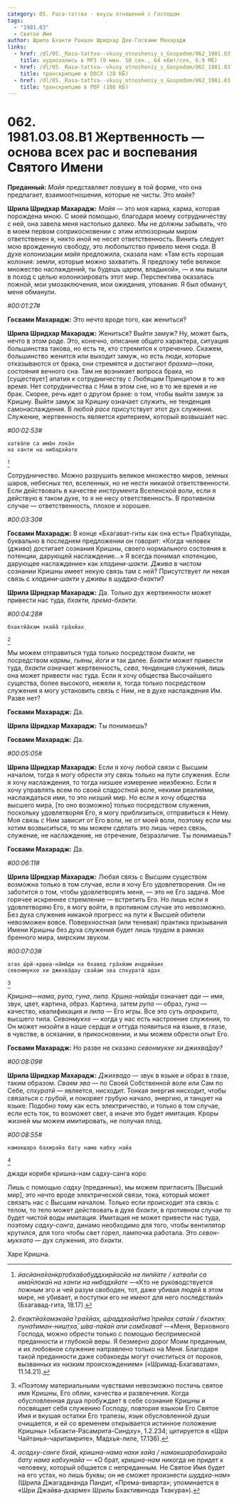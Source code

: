 ```yaml
---
category: 05. Раса-таттва - вкусы отношений с Господом
tags:
  - "1981.03"
  - Святое Имя
author: Шрила Бхакти Ракшак Шридхар Дев-Госвами Махарадж
links:
  - href: /dl/05._Rasa-tattva--vkusy_otnosheniy_s_Gospodom/062_1981.03.08.B1_SridharMj_Zhertvennost--osnova_vseh_ras_i_vospevanija_Svjatogo_Imeni.mp3
    title: аудиозапись в MP3 (9 мин. 50 сек., 64 кбит/сек, 6.9 МБ)
  - href: /dl/05._Rasa-tattva--vkusy_otnosheniy_s_Gospodom/062_1981.03.08.B1_SridharMj_Zhertvennost--osnova_vseh_ras_i_vospevanija_Svjatogo_Imeni.docx
    title: транскрипцию в DOCX (28 КБ)
  - href: /dl/05._Rasa-tattva--vkusy_otnosheniy_s_Gospodom/062_1981.03.08.B1_SridharMj_Zhertvennost--osnova_vseh_ras_i_vospevanija_Svjatogo_Imeni.pdf
    title: транскрипцию в PDF (186 КБ)
---
```


# 062. 1981.03.08.B1 Жертвенность — основа всех рас и воспевания Святого Имени

**Преданный:** *Майя* представляет ловушку в той форме, что она предлагает, взаимоотношения, которые не чисты. Это *майя*?

**Шрила Шридхар Махарадж:** *Майя* — это моя карма, карма, которая порождена мною. С моей помощью, благодаря моему сотрудничеству с ней, она завела меня настолько далеко. Мы не должны забывать, что в моем первом соприкосновении с этим иллюзорным миром ответственен я, никто иной не несет ответственность. Винить следует мою врожденную свободу, это любопытство привело меня сюда. В духе колонизации *майя* предложила, сказала нам: «Там есть хорошая колония: земли, которые можно захватить. Я предложу тебе великое множество наслаждений, ты будешь царем, владыкой», — и мы вышли в поход с целью колонизировать этот мир. Перспектива оказалась ложной, мои умозаключения, мои ожидания, упования. Я был обманут, меня обманули.

*#00:01:27#*

**Госвами Махарадж:** Это нечто вроде того, как жениться?

**Шрила Шридхар Махарадж:** Жениться? Выйти замуж? Ну, может быть, нечто в этом роде. Это, конечно, описание общего характера, ситуация большинства такова, но есть те, кто стремится к отречению. Скажем, большинство женится или выходит замуж, но есть люди, которые отказываются от брака, они стремятся и достигают *брахма*—*локи*, состояния вечного сна. Там не возникает вопроса брака, но [существует] апатия к сотрудничеству с Любящим Принципом в то же время. Нет сотрудничества с Ним в этом сне, но в то же время и не брак. Скорее, речь идет о другом браке: о том, чтобы выйти замуж за Кришну. Выйти замуж за Кришну означает служить, не тенденция самонаслаждения. В любой *расе* присутствует этот дух служения. Служение, жертвенность является критерием, который возвышает нас.

*#00:02:53#*

    хатва̄пи са има̄н лока̄н
    на ханти на нибадхйате
[^_ftn1]

Сотрудничество. Можно разрушить великое множество миров, земных шаров, небесных тел, вселенных, но не нести никакой ответственности. Если действовать в качестве инструмента Вселенской воли, если я действую в таком духе, то я не несу ответственность. В противном случае — ответственность, плохое и хорошее.

*#00:03:30#*

**Госвами Махарадж:** В конце «Бхагават-гиты как она есть» Прабхупады, буквально в последнем предложении он говорит: «Когда человек (*джива*) достигает сознания Кришны, своего нормального состояния в потенции, дарующей наслаждение…» Я всегда понимал «потенцию, дарующее наслаждение» как *хладини-шакти.* *Джива* в чистом сознании Кришны имеет некую связь там с ней? Присутствует ли некая связь с *хладини-шакти* у *дживы* в *шуддха-бхакти*?

**Шрила Шридхар Махарадж:** Да. Только дух жертвенности может привести нас туда, *бхакти, према-бхакти*.

*#00:04:28#*

    бхактйа̄хам экайа̄ гра̄хйах̣
[^_ftn2]

Мы можем отправиться туда только посредством *бхакти*, не посредством *кармы*, *гьяны*, *йоги* и так далее. *Бхакти* может привести туда, *бхакти* означает жертвенность, *сева*, тенденция служения, лишь она может привести нас туда. Если я хочу общества Высочайшего существа, более высокого, нежели я, тогда только посредством служения я могу установить связь с Ним, не в духе наслаждения Им. Разве нет?

**Госвами Махарадж:** Да.

**Шрила Шридхар Махарадж:** Ты понимаешь?

**Госвами Махарадж:** Да.

*#00:05:05#*

**Шрила Шридхар Махарадж:** Если я хочу любой связи с Высшим началом, тогда я могу обрести эту связь только на пути служения. Если я хочу наслаждения, то тогда низшее измерение неизбежно. Если я хочу управлять всем по своей сладостной воле, некими реалиями, наслаждаться ими, то это низший мир. Но если я хочу общества высшего мира, [то оно возможно] только посредством служения, поскольку удовлетворяя Его, я могу приблизиться, отправиться к Нему. Моя связь с Ним зависит от Его воли, не от моей воли, поэтому если мы хотим возвыситься, то мы можем сделать это лишь через связь, служение, не наслаждение, не отречение, безразличие. Ты понимаешь?

**Госвами Махарадж:** Да.

*#00:06:11#*

**Шрила Шридхар Махарадж:** Любая связь с Высшим существом возможна только в том случае, если я хочу Его удовлетворения. Он не заботится о том, чтобы удовлетворять меня, — это не Его задача. Мое горячее искреннее стремление — встретить Его. Но лишь если я удовлетворяю Его, я могу войти, в противном случае это невозможно. Без духа служения никакой прогресс на пути к Высшей обители невозможен вовсе. Поверхностная (или теневая) практика призывания Имени Кришны без духа служения будет лишь трудом в рамках бренного мира, мирским звуком.

*#00:07:03#*

    атах̣ ш́рӣ-кр̣ш̣н̣а-на̄ма̄ди на бхавед гра̄хйам индрийаих̣
    севонмукхе хи джихва̄дау свайам эва спхуратй адах̣
[^_ftn3]

*Кришна*—*нама*, *рупа*, *гуна*, *лила*. *Кр̣ш̣н̣а-на̄ма̄ди* означает *ади* — имя, звук, цвет, картина, образ. Картина, затем *рупа* — образ, *гуна* — качество, квалификация и *лила* — Его игры. Все это суть *апракрита*, высшего типа. *Севонмукхе* — когда у нас есть настроение служения, то Он может низойти в наше сердце и оттуда появиться на языке, в глазе, в чувстве, в осязании, в прикосновении, и мы можем обрести опыт Его.

**Госвами Махарадж:** Но разве не сказано *севонмукхе хи джихва̄дау?*

*#00:08:09#*

**Шрила Шридхар Махарадж:** *Джихвадо* — звук в языке и образ в глазе, таким образом. *Сваям эва* — по Своей Собственной воле или Сам по Себе, *спхуратй* — является, нисходит. Тонкая энергия нисходит, чтобы связаться с грубой, и покоряет грубую начало, энергию, и танцует на языке. Подобно тому как есть электричество, и только в том случае, если есть ток, то возможет свет, а иначе это будет имитация. Кроры жизней мы можем имитировать, не получая плод.

*#00:08:55#*

    намакшара бахирайа бату нама кабху найа
[^_ftn4]

джади корибе кришна-нам садху-санга коро

Лишь с помощью *садху* (преданных), мы можем пригласить [Высший мир], это нечто вроде электрической связи, тока, который может связать нас с Высшим началом. Только если происходит эта связь с телом, то тело может действовать в духе *бхакти*, в противном случае то будет чистой воды имитация. Имитация не может привести нас туда, поэтому *садху-санга*, динамо необходимо для того, чтобы вентилятор крутился, для того чтобы свет горел, лампочка работала. Это *севон-мукхата* — дух служения, это *бхакти*.

Харе Кришна.



[^_ftn1]: *йасйана̄хан̇кр̣тобха̄вобуддхирйасйа на липйате / хатва̄пи са има̄нлока̄н на ханти на нибадхйате* —«Кто не руководствуется ложным эго и чей разум свободен, тот, даже убивая людей в этом мире, не убивает, и поступки его не имеют для него последствий» (Бхагавад-гита, 18.17).

[^_ftn2]: *бхактйа̄хамэкайа̄ гра̄хйах̣, ш́раддхайа̄тма̄ прийах̣ сата̄м / бхактих̣ пуна̄тиман-ниш̣т̣ха̄, ш́ва-па̄ка̄н апи самбхава̄т* —«Меня, Верховного Господа, можно обрести только с помощью беспримесной преданности и глубокой веры. Я безмерно дорог Моим преданным, и их любовное служение направлено только на Меня. Благодаря такой преданности даже собакоеды могут очиститься от пороков, вызванных их низким происхождением» («Шримад-Бхагаватам», 11.14.21).

[^_ftn3]: «Поэтому материальными чувствами невозможно постичь святое имя Кришны, Его облик, качества и развлечения. Когда обусловленная душа пробуждает в себе сознание Кришны и посвящает себя служению Господу, повторяя языком Его Святое Имя и вкушая остатки Его трапезы, язык обусловленной души очищается, и ей со временем открывается истинное положение Кришны» («Бхакти-Расамрита-Синдху», 1.2.234; цитируется в «Шри Чайтанья-чаритамрите», Мадхья-лиле, 17.136).

[^_ftn4]: *асадху-санге бхай, кришна-нама нахи хайа / намакшарабахирайа бату нама кабхунайа* — «О брат, *кришна-нам* никогда не придет к человеку, который общается с непреданным. Не Святое Имя будет на его устах, но лишь буквы; он не сможет произнести *шуддха-нам*» (Шрила Джагадананда Пандит, «Према-виварта»; упоминается в «Шри Джайва-дхарме» Шрилы Бхактивинода Тхакура»).


